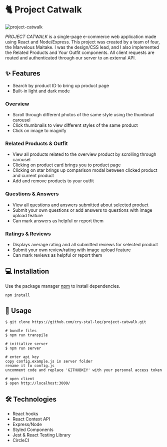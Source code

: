 # 🐈 Project Catwalk
![project-catwalk](https://user-images.githubusercontent.com/52181740/138842613-0c02e947-3083-4414-9efd-34349e9e7a37.gif)

*PROJECT CATWALK* is a single-page e-commerce web application made using React and Node/Express. This project was created by a team of four, the Marvelous Maitake. I was the design/CSS lead, and I also implemented the Related Products and Your Outfit components. All client requests are routed and authenticated through our server to an external API.

## ✨ Features
- Search by product ID to bring up product page
- Built-in light and dark mode

### Overview
- Scroll through different photos of the same style using the thumbnail carousel
- Click thumbnails to view different styles of the same product
- Click on image to magnify

### Related Products & Outfit
- View all products related to the overview product by scrolling through carousel
- Clicking on product card brings you to product page
- Clicking on star brings up comparison modal between clicked product and current product
- Add and remove products to your outfit

### Questions & Answers
- View all questions and answers submitted about selected product
- Submit your own questions or add answers to questions with image upload feature
- Can mark answers as helpful or report them

### Ratings & Reviews
- Displays average rating and all submitted reviews for selected product
- Submit your own review/rating with image upload feature
- Can mark reviews as helpful or report them

## 💻 Installation

Use the package manager [npm](https://www.npmjs.com/) to install dependencies.

```bash
npm install
```

## 👤 Usage
```
$ git clone https://github.com/cry-stal-lee/project-catwalk.git

# bundle files
$ npm run transpile

# initialize server
$ npm run server

# enter api key
copy config.example.js in server folder
rename it to config.js
uncomment code and replace 'GITHUBKEY' with your personal access token

# open client
$ open http://localhost:3000/
```

## 🛠️ Technologies
- React hooks 
- React Context API
- Express/Node
- Styled Components
- Jest & React Testing Library
- CircleCI
